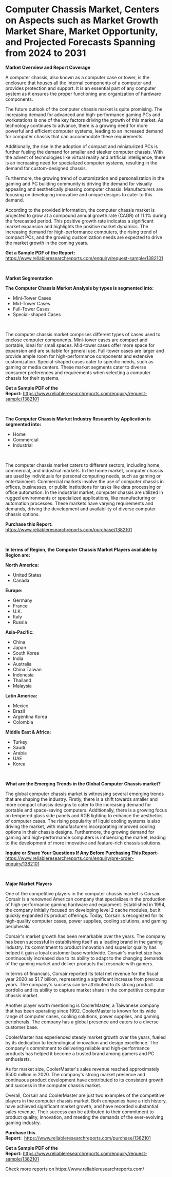 <p><h1>Computer Chassis Market, Centers on Aspects such as Market Growth Market Share, Market Opportunity, and Projected Forecasts Spanning from 2024 to 2031</h1></p><p><strong>Market Overview and Report Coverage</strong></p>
<p><p>A computer chassis, also known as a computer case or tower, is the enclosure that houses all the internal components of a computer and provides protection and support. It is an essential part of any computer system as it ensures the proper functioning and organization of hardware components.</p><p>The future outlook of the computer chassis market is quite promising. The increasing demand for advanced and high-performance gaming PCs and workstations is one of the key factors driving the growth of this market. As technology continues to advance, there is a growing need for more powerful and efficient computer systems, leading to an increased demand for computer chassis that can accommodate these requirements.</p><p>Additionally, the rise in the adoption of compact and miniaturized PCs is further fueling the demand for smaller and sleeker computer chassis. With the advent of technologies like virtual reality and artificial intelligence, there is an increasing need for specialized computer systems, resulting in the demand for custom-designed chassis.</p><p>Furthermore, the growing trend of customization and personalization in the gaming and PC building community is driving the demand for visually appealing and aesthetically pleasing computer chassis. Manufacturers are focusing on developing innovative and unique designs to cater to this demand.</p><p>According to the provided information, the computer chassis market is projected to grow at a compound annual growth rate (CAGR) of 11.1% during the forecasted period. This positive growth rate indicates a significant market expansion and highlights the positive market dynamics. The increasing demand for high-performance computers, the rising trend of compact PCs, and the growing customization needs are expected to drive the market growth in the coming years.</p></p>
<p><strong>Get a Sample PDF of the Report:</strong> <a href="https://www.reliableresearchreports.com/enquiry/request-sample/1382101">https://www.reliableresearchreports.com/enquiry/request-sample/1382101</a></p>
<p>&nbsp;</p>
<p><strong>Market Segmentation</strong></p>
<p><strong>The Computer Chassis Market Analysis by types is segmented into:</strong></p>
<p><ul><li>Mini-Tower Cases</li><li>Mid-Tower Cases</li><li>Full-Tower Cases</li><li>Special-shaped Cases</li></ul></p>
<p>&nbsp;</p>
<p><p>The computer chassis market comprises different types of cases used to enclose computer components. Mini-tower cases are compact and portable, ideal for small spaces. Mid-tower cases offer more space for expansion and are suitable for general use. Full-tower cases are larger and provide ample room for high-performance components and extensive customization. Special-shaped cases cater to specific needs, such as gaming or media centers. These market segments cater to diverse consumer preferences and requirements when selecting a computer chassis for their systems.</p></p>
<p><strong>Get a Sample PDF of the Report:</strong>&nbsp;<a href="https://www.reliableresearchreports.com/enquiry/request-sample/1382101">https://www.reliableresearchreports.com/enquiry/request-sample/1382101</a></p>
<p>&nbsp;</p>
<p><strong>The Computer Chassis Market Industry Research by Application is segmented into:</strong></p>
<p><ul><li>Home</li><li>Commercial</li><li>Industrial</li></ul></p>
<p>&nbsp;</p>
<p><p>The computer chassis market caters to different sectors, including home, commercial, and industrial markets. In the home market, computer chassis are used by individuals for personal computing needs, such as gaming or entertainment. Commercial markets involve the use of computer chassis in offices, businesses, or public institutions for tasks like data processing or office automation. In the industrial market, computer chassis are utilized in rugged environments or specialized applications, like manufacturing or automation processes. These markets have varying requirements and demands, driving the development and availability of diverse computer chassis options.</p></p>
<p><strong>Purchase this Report:</strong>&nbsp; <a href="https://www.reliableresearchreports.com/purchase/1382101">https://www.reliableresearchreports.com/purchase/1382101</a></p>
<p>&nbsp;</p>
<p><strong>In terms of Region, the Computer Chassis Market Players available by Region are:</strong></p>
<p>
    <p> <strong> North America: </strong>
        <ul>
            <li>United States</li>
            <li>Canada</li>
        </ul>
        </p> 
    <p> <strong> Europe: </strong>
        <ul>
            <li>Germany</li>
            <li>France</li>
            <li>U.K.</li>
            <li>Italy</li>
            <li>Russia</li>
        </ul>
        </p> 
    <p> <strong> Asia-Pacific: </strong>
        <ul>
            <li>China</li>
            <li>Japan</li>
            <li>South Korea</li>
            <li>India</li>
            <li>Australia</li>
            <li>China Taiwan</li>
            <li>Indonesia</li>
            <li>Thailand</li>
            <li>Malaysia</li>
        </ul>
        </p> 
    <p> <strong> Latin America: </strong>
        <ul>
            <li>Mexico</li>
            <li>Brazil</li>
            <li>Argentina Korea</li>
            <li>Colombia</li>
        </ul>
        </p> 
    <p> <strong> Middle East & Africa: </strong>
        <ul>
            <li>Turkey</li>
            <li>Saudi</li>
            <li>Arabia</li>
            <li>UAE</li>
            <li>Korea</li>
        </ul>
    </p>
    </p>
<p>&nbsp;</p>
<p><strong>What are the Emerging Trends in the Global Computer Chassis market?</strong></p>
<p><p>The global computer chassis market is witnessing several emerging trends that are shaping the industry. Firstly, there is a shift towards smaller and more compact chassis designs to cater to the increasing demand for portable and space-saving computers. Additionally, there is a growing focus on tempered glass side panels and RGB lighting to enhance the aesthetics of computer cases. The rising popularity of liquid cooling systems is also driving the market, with manufacturers incorporating improved cooling options in their chassis designs. Furthermore, the growing demand for gaming and high-performance computers is influencing the market, leading to the development of more innovative and feature-rich chassis solutions.</p></p>
<p><strong>Inquire or Share Your Questions If Any Before Purchasing This Report</strong>- <a href="https://www.reliableresearchreports.com/enquiry/pre-order-enquiry/1382101">https://www.reliableresearchreports.com/enquiry/pre-order-enquiry/1382101</a></p>
<p>&nbsp;</p>
<p><strong>Major Market Players</strong></p>
<p><p>One of the competitive players in the computer chassis market is Corsair. Corsair is a renowned American company that specializes in the production of high-performance gaming hardware and equipment. Established in 1994, the company initially focused on developing level 2 cache modules, but it quickly expanded its product offerings. Today, Corsair is recognized for its high-quality computer cases, power supplies, cooling solutions, and gaming peripherals.</p><p>Corsair's market growth has been remarkable over the years. The company has been successful in establishing itself as a leading brand in the gaming industry. Its commitment to product innovation and superior quality has helped it gain a loyal customer base worldwide. Corsair's market size has continuously increased due to its ability to adapt to the changing demands of the gaming market and deliver products that resonate with gamers.</p><p>In terms of financials, Corsair reported its total net revenue for the fiscal year 2020 as $1.7 billion, representing a significant increase from previous years. The company's success can be attributed to its strong product portfolio and its ability to capture market share in the competitive computer chassis market.</p><p>Another player worth mentioning is CoolerMaster, a Taiwanese company that has been operating since 1992. CoolerMaster is known for its wide range of computer cases, cooling solutions, power supplies, and gaming peripherals. The company has a global presence and caters to a diverse customer base.</p><p>CoolerMaster has experienced steady market growth over the years, fueled by its dedication to technological innovation and design excellence. The company's commitment to delivering reliable and high-performance products has helped it become a trusted brand among gamers and PC enthusiasts.</p><p>As for market size, CoolerMaster's sales revenue reached approximately $500 million in 2020. The company's strong market presence and continuous product development have contributed to its consistent growth and success in the computer chassis market.</p><p>Overall, Corsair and CoolerMaster are just two examples of the competitive players in the computer chassis market. Both companies have a rich history, have achieved significant market growth, and have recorded substantial sales revenue. Their success can be attributed to their commitment to product quality, innovation, and meeting the demands of the ever-evolving gaming industry.</p></p>
<p><strong>Purchase this Report:</strong>&nbsp;&nbsp;<a href="https://www.reliableresearchreports.com/purchase/1382101">https://www.reliableresearchreports.com/purchase/1382101</a></p>
<p></p>
<p><strong>Get a Sample PDF of the Report:</strong>&nbsp;<a href="https://www.reliableresearchreports.com/enquiry/request-sample/1382101">https://www.reliableresearchreports.com/enquiry/request-sample/1382101</a></p>
<p>Check more reports on https://www.reliableresearchreports.com/</p>